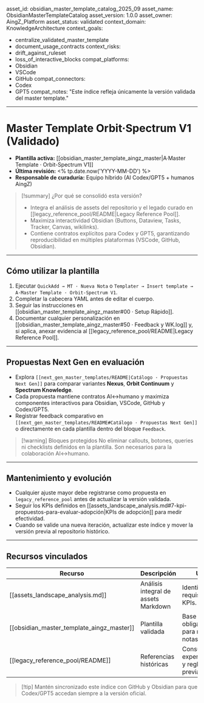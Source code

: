 asset_id: obsidian_master_template_catalog_2025_09
asset_name: ObsidianMasterTemplateCatalog
asset_version: 1.0.0
asset_owner: AingZ_Platform
asset_status: validated
context_domain: KnowledgeArchitecture
context_goals:
  - centralize_validated_master_template
  - document_usage_contracts
context_risks:
  - drift_against_ruleset
  - loss_of_interactive_blocks
compat_platforms:
  - Obsidian
  - VSCode
  - GitHub
compat_connectors:
  - Codex
  - GPT5
compat_notes: "Este índice refleja únicamente la versión validada del master template."
---

# Master Template Orbit·Spectrum V1 (Validado)

- **Plantilla activa:** [[obsidian_master_template_aingz_master|A·Master Template · Orbit-Spectrum V1]]
- **Última revisión:** <% tp.date.now('YYYY-MM-DD') %>
- **Responsable de curaduría:** Equipo híbrido (AI Codex/GPT5 + humanos AingZ)

> [!summary] ¿Por qué se consolidó esta versión?
> - Integra el análisis de assets del repositorio y el legado curado en [[legacy_reference_pool/README|Legacy Reference Pool]].
> - Maximiza interactividad Obsidian (Buttons, Dataview, Tasks, Tracker, Canvas, wikilinks).
> - Contiene contratos explícitos para Codex y GPT5, garantizando reproducibilidad en múltiples plataformas (VSCode, GitHub, Obsidian).

---

## Cómo utilizar la plantilla

1. Ejecutar `QuickAdd → MT · Nueva Nota` o `Templater → Insert template → A·Master Template · Orbit-Spectrum V1`.
2. Completar la cabecera YAML antes de editar el cuerpo.
3. Seguir las instrucciones en [[obsidian_master_template_aingz_master#00 · Setup Rápido]].
4. Documentar cualquier personalización en [[obsidian_master_template_aingz_master#50 · Feedback y WK.log]] y, si aplica, anexar evidencia al [[legacy_reference_pool/README|Legacy Reference Pool]].

---

## Propuestas Next Gen en evaluación

- Explora `[[next_gen_master_templates/README|Catálogo · Propuestas Next Gen]]` para comparar variantes **Nexus**, **Orbit Continuum** y **Spectrum Knowledge**.
- Cada propuesta mantiene contratos AI↔humano y maximiza componentes interactivos para Obsidian, VSCode, GitHub y Codex/GPT5.
- Registrar feedback comparativo en `[[next_gen_master_templates/README#Catálogo · Propuestas Next Gen]]` o directamente en cada plantilla dentro del bloque `Feedback`.

> [!warning] Bloques protegidos
> No eliminar callouts, botones, queries ni checklists definidos en la plantilla. Son necesarios para la colaboración AI↔humano.

---

## Mantenimiento y evolución

- Cualquier ajuste mayor debe registrarse como propuesta en `legacy_reference_pool` antes de actualizar la versión validada.
- Seguir los KPIs definidos en [[assets_landscape_analysis.md#7-kpi-propuestos-para-evaluar-adopción|KPIs de adopción]] para medir efectividad.
- Cuando se valide una nueva iteración, actualizar este índice y mover la versión previa al repositorio histórico.

---

## Recursos vinculados

| Recurso | Descripción | Uso |
| ------- | ----------- | --- |
| [[assets_landscape_analysis.md]] | Análisis integral de assets Markdown | Identificar requisitos y KPIs.
| [[obsidian_master_template_aingz_master]] | Plantilla validada | Base obligatoria para nuevas notas.
| [[legacy_reference_pool/README]] | Referencias históricas | Consultar experimentos y reglas previas.

> [!tip] Mantén sincronizado este índice con GitHub y Obsidian para que Codex/GPT5 accedan siempre a la versión oficial.
